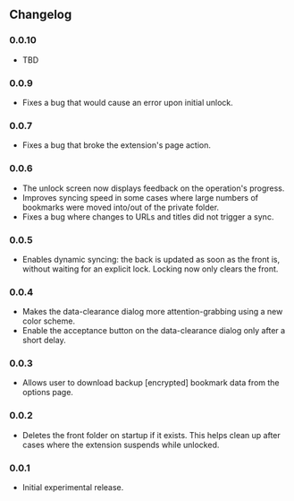 ## Changelog

### 0.0.10
 * TBD
 
### 0.0.9
 * Fixes a bug that would cause an error upon initial unlock.
 
### 0.0.7
 * Fixes a bug that broke the extension's page action.
 
### 0.0.6
 * The unlock screen now displays feedback on the operation's progress.
 * Improves syncing speed in some cases where large numbers of bookmarks were moved into/out of the private folder.
 * Fixes a bug where changes to URLs and titles did not trigger a sync.

### 0.0.5
 * Enables dynamic syncing: the back is updated as soon as the front is, without waiting for an explicit lock. Locking now only clears the front.
 
### 0.0.4
 * Makes the data-clearance dialog more attention-grabbing using a new color scheme.
 * Enable the acceptance button on the data-clearance dialog only after a short delay.
 
### 0.0.3
 * Allows user to download backup [encrypted] bookmark data from the options page.
 
### 0.0.2
 * Deletes the front folder on startup if it exists. This helps clean up after cases where the extension suspends while unlocked.
 
### 0.0.1
 * Initial experimental release.
